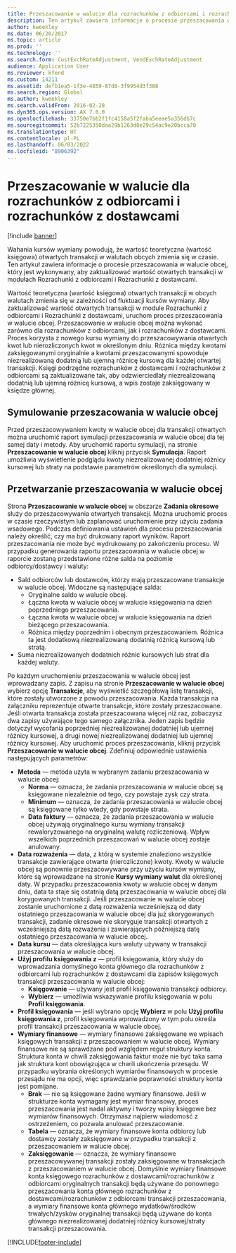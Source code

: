 ```yaml
---
title: Przeszacowanie w walucie dla rozrachunków z odbiorcami i rozrachunków z dostawcami
description: Ten artykuł zawiera informacje o procesie przeszacowania w walucie obcej, który jest wykonywany, aby zaktualizować wartość otwartych transakcji w modułach Rozrachunki z odbiorcami i Rozrachunki z dostawcami.
author: kweekley
ms.date: 06/20/2017
ms.topic: article
ms.prod: ''
ms.technology: ''
ms.search.form: CustExchRateAdjustment, VendExchRateAdjustment
audience: Application User
ms.reviewer: kfend
ms.custom: 14211
ms.assetid: defb1ea5-1f3e-4859-87d8-3f9954d3f388
ms.search.region: Global
ms.author: kweekley
ms.search.validFrom: 2016-02-28
ms.dyn365.ops.version: AX 7.0.0
ms.openlocfilehash: 33750e7bb2f1fc4158a5f2faba5eeae5a356db7c
ms.sourcegitcommit: 52b7225350daa29b1263d8e29c54ac9e20bcca70
ms.translationtype: HT
ms.contentlocale: pl-PL
ms.lasthandoff: 06/03/2022
ms.locfileid: "8906392"
---
```

# <a name="currency-revaluation-for-accounts-payable-and-accounts-receivable"></a>Przeszacowanie w walucie dla rozrachunków z odbiorcami i rozrachunków z dostawcami

[!include [banner](../includes/banner.md)]

Wahania kursów wymiany powodują, że wartość teoretyczna (wartość księgowa) otwartych transakcji w walutach obcych zmienia się w czasie. Ten artykuł zawiera informacje o procesie przeszacowania w walucie obcej, który jest wykonywany, aby zaktualizować wartość otwartych transakcji w modułach Rozrachunki z odbiorcami i Rozrachunki z dostawcami. 

Wartość teoretyczna (wartość księgowa) otwartych transakcji w obcych walutach zmienia się w zależności od fluktuacji kursów wymiany. Aby zaktualizować wartość otwartych transakcji w module Rozrachunki z odbiorcami i Rozrachunki z dostawcami, uruchom proces przeszacowania w walucie obcej. Przeszacowanie w walucie obcej można wykonać zarówno dla rozrachunków z odbiorcami, jak i rozrachunków z dostawcami. Proces korzysta z nowego kursu wymiany do przeszacowywania otwartych kwot lub nierozliczonych kwot w określonym dniu. Różnica między kwotami zaksięgowanymi oryginalnie a kwotami przeszacowanymi spowoduje niezrealizowaną dodatnią lub ujemną różnicę kursową dla każdej otwartej transakcji. Księgi podrzędne rozrachunków z dostawcami i rozrachunków z odbiorcami są zaktualizowane tak, aby odzwierciedlały niezrealizowaną dodatnią lub ujemną różnicę kursową, a wpis zostaje zaksięgowany w księdze głównej.

## <a name="simulate-a-foreign-currency-revaluation"></a>Symulowanie przeszacowania w walucie obcej
Przed przeszacowywaniem kwoty w walucie obcej dla transakcji otwartych można uruchomić raport symulacji przeszacowania w walucie obcej dla tej samej daty i metody. Aby uruchomić raportu symulacji, na stronie **Przeszacowanie w walucie obcej** kliknij przycisk **Symulacja**. Raport umożliwia wyświetlenie podglądu kwoty niezrealizowanej dodatniej różnicy kursowej lub straty na podstawie parametrów określonych dla symulacji.

## <a name="process-a-foreign-currency-revaluation"></a>Przetwarzanie przeszacowania w walucie obcej
Strona **Przeszacowanie w walucie obcej** w obszarze **Zadania okresowe** służy do przeszacowywania otwartych transakcji. Można uruchomić proces w czasie rzeczywistym lub zaplanować uruchomienie przy użyciu zadania wsadowego. Podczas definiowania ustawień dla procesu przeszacowania należy określić, czy ma być drukowany raport wyników. Raport przeszacowania nie może być wydrukowany po zakończeniu procesu. W przypadku generowania raportu przeszacowania w walucie obcej w raporcie zostaną przedstawione różne salda na poziomie odbiorcy/dostawcy i waluty:

-   Sald odbiorców lub dostawców, którzy mają przeszacowane transakcje w walucie obcej. Widoczne są następujące salda:
    -   Oryginalne saldo w walucie obcej.
    -   Łączna kwota w walucie obcej w walucie księgowania na dzień poprzedniego przeszacowania.
    -   Łączna kwota w walucie obcej w walucie księgowania na dzień bieżącego przeszacowania.
    -   Różnica między poprzednim i obecnym przeszacowaniem. Różnica ta jest dodatkową niezrealizowaną dodatnią różnicą kursową lub stratą.
-   Suma niezrealizowanych dodatnich różnic kursowych lub strat dla każdej waluty.

Po każdym uruchomieniu przeszacowania w walucie obcej jest wprowadzany zapis. Z zapisu na stronie **Przeszacowanie w walucie obcej** wybierz opcję **Transakcje**, aby wyświetlić szczegółową listę transakcji, które zostały utworzone z powodu przeszacowania. Każda transakcja na załączniku reprezentuje otwarte transakcje, które zostały przeszacowane. Jeśli otwarta transakcja została przeszacowana więcej niż raz, zobaczysz dwa zapisy używające tego samego załącznika. Jeden zapis będzie dotyczył wycofania poprzedniej niezrealizowanej dodatniej lub ujemnej różnicy kursowej, a drugi nowej niezrealizowanej dodatniej lub ujemnej różnicy kursowej. Aby uruchomić proces przeszacowania, kliknij przycisk **Przeszacowanie w walucie obcej**. Zdefiniuj odpowiednie ustawienia następujących parametrów:

-   **Metoda** — metoda użyta w wybranym zadaniu przeszacowania w walucie obcej:
    -   **Norma** — oznacza, że zadania przeszacowania w walucie obcej są księgowane niezależnie od tego, czy powstaje zysk czy strata.
    -   **Minimum** — oznacza, że zadania przeszacowania w walucie obcej są księgowane tylko wtedy, gdy powstaje strata.
    -   **Data faktury** — oznacza, że zadania przeszacowania w walucie obcej używają oryginalnego kursu wymiany transakcji rewaloryzowanego na oryginalną walutę rozliczeniową. Wpływ wszelkich poprzednich przeszacowań w walucie obcej zostaje anulowany.
-   **Data rozważenia** — data, z którą w systemie znaleziono wszystkie transakcje zawierające otwarte (nierozliczone) kwoty. Kwoty w walucie obcej są ponownie przeszacowywane przy użyciu kursów wymiany, które są wprowadzane na stronie **Kursy wymiany walut** dla określonej daty. W przypadku przeszacowania kwoty w walucie obcej w danym dniu, data ta staje się ostatnią datą przeszacowania w walucie obcej dla korygowanych transakcji. Jeśli przeszacowanie w walucie obcej zostanie uruchomione z datą rozważenia wcześniejszą od daty ostatniego przeszacowania w walucie obcej dla już skorygowanych transakcji, zadanie okresowe nie skoryguje transakcji otwartych z wcześniejszą datą rozważenia i zawierających późniejszą datę ostatniego przeszacowania w walucie obcej.
-   **Data kursu** — data określająca kurs waluty używany w transakcji przeszacowania w walucie obcej.
-   **Użyj profilu księgowania z** — profil księgowania, który służy do wprowadzania domyślnego konta głównego dla rozrachunków z odbiorcami lub rozrachunków z dostawcami dla zapisów księgowych transakcji przeszacowania w walucie obcej:
    -   **Księgowanie** — używany jest profil księgowania transakcji odbiorcy.
    -   **Wybierz** — umożliwia wskazywanie profilu księgowania w polu **Profil księgowania**.
-   **Profil księgowania** — jeśli wybrano opcję **Wybierz** w polu **Użyj profilu księgowania z**, profil księgowania wprowadzony w tym polu określa profil transakcji przeszacowania w walucie obcej.
-   **Wymiary finansowe** — wymiary finansowe zaksięgowane we wpisach księgowych transakcji z przeszacowaniem w walucie obcej. Wymiary finansowe nie są sprawdzane pod względem reguł struktury konta. Struktura konta w chwili zaksięgowania faktur może nie być taka sama jak struktura kont obowiązująca w chwili ukończenia przesądu. W przypadku wybrania określonych wymiarów finansowych w procesie przesądu nie ma opcji, więc sprawdzanie poprawności struktury konta jest pomijane.  
    -   **Brak** — nie są księgowane żadne wymiary finansowe. Jeśli w strukturze konta wymagany jest wymiar finansowy, proces przeszacowania jest nadal aktywny i tworzy wpisy księgowe bez wymiarów finansowych. Otrzymasz najpierw wiadomość z ostrzeżeniem, co pozwala anulować przeszacowanie.
    -   **Tabela** — oznacza, że wymiary finansowe konta odbiorcy lub dostawcy zostały zaksięgowane w przypadku transakcji z przeszacowaniem w walucie obcej.
    -   **Zaksięgowanie** — oznacza, że wymiary finansowe przeszacowywanej transakcji zostały zaksięgowane w transakcjach z przeszacowaniem w walucie obcej. Domyślnie wymiary finansowe konta księgowego rozrachunków z dostawcami/rozrachunków z odbiorcami oryginalnych transakcji będą używane do ponownego przeszacowania konta głównego rozrachunków z dostawcami/rozrachunków z odbiorcami transakcji przeszacowania, a wymiary finansowe konta głównego wydatków/środków trwałych/zysków oryginalnej transakcji będą używane do konta głównego niezrealizowanej dodatniej różnicy kursowej/straty transakcji przeszacowania.






[!INCLUDE[footer-include](../../includes/footer-banner.md)]
